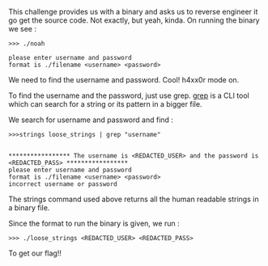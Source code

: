 This challenge provides us with a binary and asks us to reverse engineer it go get the source code. Not exactly, but yeah, kinda. On running the binary we see :

```
>>> ./noah

please enter username and password
format is ./filename <username> <password>
```

We need to find the username and password. Cool! h4xx0r mode on.

To find the username and the password, just use grep. [grep](https://phoenixnap.com/kb/grep-command-linux-unix-examples) is a CLI tool which can search for a string or its pattern in a bigger file. 

We search for username and password and find :

```
>>>strings loose_strings | grep "username"


***************** The username is <REDACTED_USER> and the password is <REDACTED_PASS> *****************
please enter username and password
format is ./filename <username> <password>
incorrect username or password
```

The strings command used above returns all the human readable strings in a binary file.

Since the format to run the binary is given, we run :

```
>>> ./loose_strings <REDACTED_USER> <REDACTED_PASS>
```

To get our flag!!
